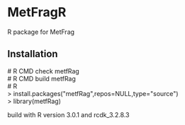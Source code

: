 MetFragR
========

R package for MetFrag

Installation
------------

\# R CMD check metfRag <br>
\# R CMD build metfRag <br>
\# R <br>
\> install.packages("metfRag",repos=NULL,type="source") <br>
\> library(metfRag) <br>

build with R version 3.0.1 and rcdk_3.2.8.3
